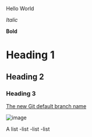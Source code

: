
Hello World

*Italic*

**Bold**

# Heading 1

## Heading 2

### Heading 3

[The new Git default branch name](https://about.gitlab.com/blog/2021/03/10/new-git-default-branch-name/)

![image](https://upload.wikimedia.org/wikipedia/commons/9/9a/Gull_portrait_ca_usa.jpg)


A list 
-list
-list
-list
